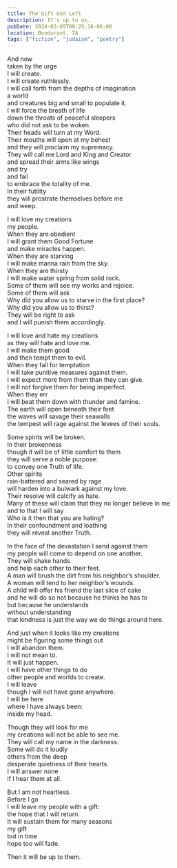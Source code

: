 ```yaml
---
title: The Gift God Left
description: It's up to us.
pubDate: 2024-03-05T08:25:16-06:00
location: Bondurant, IA
tags: ["fiction", "judaism", "poetry"]
---
```


And now  
taken by the urge  
I will create.  
I will create ruthlessly.  
I will call forth from the depths of imagination  
a world  
and creatures big and small to populate it.  
I will force the breath of life  
down the throats of peaceful sleepers  
who did not ask to be woken.  
Their heads will turn at my Word.  
Their mouths will open at my behest  
and they will proclaim my supremacy.  
They will call me Lord and King and Creator  
and spread their arms like wings  
and try  
and fail  
to embrace the totality of me.  
In their futility  
they will prostrate themselves before me  
and weep.  

I will love my creations  
my people.  
When they are obedient  
I will grant them Good Fortune  
and make miracles happen.  
When they are starving  
I will make manna rain from the sky.  
When they are thirsty  
I will make water spring from solid rock.  
Some of them will see my works and rejoice.  
Some of them will ask  
Why did you allow us to starve in the first place?  
Why did you allow us to thirst?  
They will be right to ask  
and I will punish them accordingly.  

I will love and hate my creations  
as they will hate and love me.  
I will make them good  
and then tempt them to evil.  
When they fall for temptation  
I will take punitive measures against them.  
I will expect more from them than they can give.  
I will not forgive them for being imperfect.  
When they err  
I will beat them down with thunder and famine.  
The earth will open beneath their feet  
the waves will savage their seawalls  
the tempest will rage against the levees of their souls.  

Some spirits will be broken.  
In their brokenness  
though it will be of little comfort to them  
they will serve a noble purpose:  
to convey one Truth of life.  
Other spirits  
rain-battered and seared by rage  
will harden into a bulwark against my love.  
Their resolve will calcify as hate.  
Many of these will claim that they no longer believe in me  
and to that I will say  
Who is it then that you are hating?  
In their confoundment and loathing  
they will reveal another Truth.  

In the face of the devastation I send against them  
my people will come to depend on one another.  
They will shake hands  
and help each other to their feet.  
A man will brush the dirt from his neighbor’s shoulder.  
A woman will tend to her neighbor’s wounds.  
A child will offer his friend the last slice of cake  
and he will do so not because he thinks he has to  
but because he understands  
without understanding  
that kindness is just the way we do things around here.  

And just when it looks like my creations  
might be figuring some things out  
I will abandon them.  
I will not mean to.  
It will just happen.  
I will have other things to do  
other people and worlds to create.  
I will leave  
though I will not have gone anywhere.  
I will be here  
where I have always been:  
inside my head.  

Though they will look for me  
my creations will not be able to see me.  
They will call my name in the darkness.  
Some will do it loudly  
others from the deep  
desperate quietness of their hearts.  
I will answer none  
if I hear them at all.  

But I am not heartless.  
Before I go  
I will leave my people with a gift:  
the hope that I will return.  
It will sustain them for many seasons  
my gift  
but in time  
hope too will fade.  

Then it will be up to them.  
